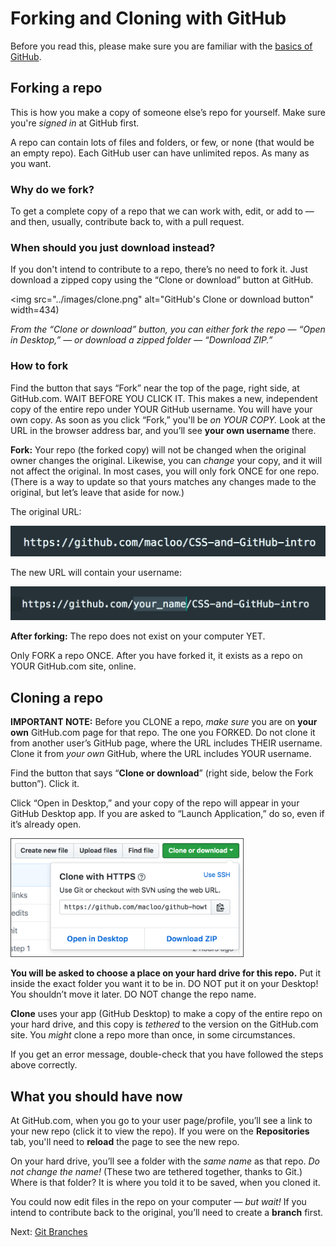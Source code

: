 # Forking and Cloning with GitHub

Before you read this, please make sure you are familiar with the [basics of GitHub](../github_basics).

## Forking a repo

This is how you make a copy of someone else’s repo for yourself. Make sure you're *signed in* at GitHub first.

A repo can contain lots of files and folders, or few, or none (that would be an empty repo). Each GitHub user can have unlimited repos. As many as you want.

### Why do we fork?

To get a complete copy of a repo that we can work with, edit, or add to &mdash; and then, usually, contribute back to, with a pull request.

### When should you just download instead?

If you don't intend to contribute to a repo, there’s no need to fork it. Just download a zipped copy using the “Clone or download” button at GitHub.

<img src="../images/clone.png" alt="GitHub's Clone or download button" width=434)

*From the “Clone or download” button, you can either fork the repo &mdash; “Open in Desktop,” &mdash; or download a zipped folder &mdash; “Download ZIP.”*

### How to fork

Find the button that says “Fork” near the top of the page, right side, at GitHub.com. WAIT BEFORE YOU CLICK IT. This makes a new, independent copy of the entire repo under YOUR GitHub username. You will have your own copy. As soon as you click “Fork,” you'll be *on YOUR COPY.* Look at the URL in the browser address bar, and you’ll see **your own username** there.

**Fork:** Your repo (the forked copy) will not be changed when the original owner changes the original. Likewise, you can *change* your copy, and it will not affect the original. In most cases, you will only fork ONCE for one repo. (There is a way to update so that yours matches any changes made to the original, but let’s leave that aside for now.)

The original URL:

<img src="../images/url1.png" alt="Original URL for a repo" width=537>

The new URL will contain your username:

<img src="../images/url2.png" alt="New URL for the forked copy" width=582>

**After forking:** The repo does not exist on your computer YET.

Only FORK a repo ONCE. After you have forked it, it exists as a repo on YOUR GitHub.com site, online.

## Cloning a repo

**IMPORTANT NOTE:** Before you CLONE a repo, *make sure* you are on **your own** GitHub.com page for that repo.​ The one you FORKED. Do not clone it from another user’s GitHub page, where the URL includes THEIR username. Clone it from *your own* GitHub, where the URL includes YOUR username.

Find the button that says “**Clone or download**” (right side, below the Fork button”). Click it.

Click “Open in Desktop,” and your copy of the repo will appear in your GitHub Desktop app. If you are asked to “Launch Application,” do so, even if it’s already open.

<img src="../images/clone.png" alt="How to clone" width=373>

**You will be asked to choose a place on your hard drive for this repo.** Put it inside the exact folder you want it to be in. DO NOT put it on your Desktop! You shouldn’t move it later. DO NOT change the repo name.

**Clone** uses your app (GitHub Desktop) to make a copy of the entire repo on your hard drive, and this copy is *tethered* to the version on the GitHub.com site. You *might* clone a repo more than once, in some circumstances.

If you get an error message, double-check that you have followed the steps above correctly.

## What you should have now

At GitHub.com, when you go to your user page/profile, you’ll see a link to your new repo (click it to view the repo). If you were on the **Repositories** tab, you'll need to **reload** the page to see the new repo.

On your hard drive, you’ll see a folder with the *same name* as that repo. *Do not change the name!* (These two are tethered together, thanks to Git.) Where is that folder? It is where you told it to be saved, when you cloned it.

You could now edit files in the repo on your computer &mdash; *but wait!* If you intend to contribute back to the original, you’ll need to create a **branch** first.

Next: [Git Branches](../git_branches)
